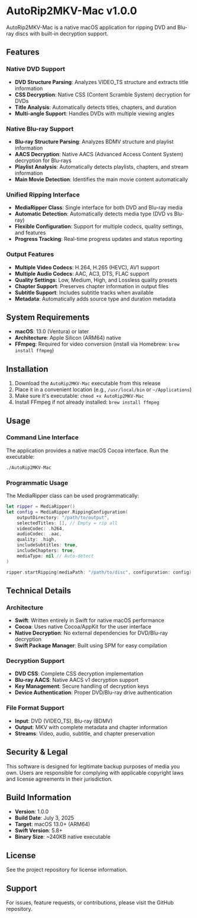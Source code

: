 AutoRip2MKV-Mac v1.0.0
=====================

AutoRip2MKV-Mac is a native macOS application for ripping DVD and Blu-ray discs with built-in decryption support.

## Features

### Native DVD Support
- **DVD Structure Parsing**: Analyzes VIDEO_TS structure and extracts title information
- **CSS Decryption**: Native CSS (Content Scramble System) decryption for DVDs
- **Title Analysis**: Automatically detects titles, chapters, and duration
- **Multi-angle Support**: Handles DVDs with multiple viewing angles

### Native Blu-ray Support  
- **Blu-ray Structure Parsing**: Analyzes BDMV structure and playlist information
- **AACS Decryption**: Native AACS (Advanced Access Content System) decryption for Blu-rays
- **Playlist Analysis**: Automatically detects playlists, chapters, and stream information
- **Main Movie Detection**: Identifies the main movie content automatically

### Unified Ripping Interface
- **MediaRipper Class**: Single interface for both DVD and Blu-ray media
- **Automatic Detection**: Automatically detects media type (DVD vs Blu-ray)
- **Flexible Configuration**: Support for multiple codecs, quality settings, and features
- **Progress Tracking**: Real-time progress updates and status reporting

### Output Features
- **Multiple Video Codecs**: H.264, H.265 (HEVC), AV1 support
- **Multiple Audio Codecs**: AAC, AC3, DTS, FLAC support
- **Quality Settings**: Low, Medium, High, and Lossless quality presets
- **Chapter Support**: Preserves chapter information in output files
- **Subtitle Support**: Includes subtitle tracks when available
- **Metadata**: Automatically adds source type and duration metadata

## System Requirements

- **macOS**: 13.0 (Ventura) or later
- **Architecture**: Apple Silicon (ARM64) native
- **FFmpeg**: Required for video conversion (install via Homebrew: `brew install ffmpeg`)

## Installation

1. Download the `AutoRip2MKV-Mac` executable from this release
2. Place it in a convenient location (e.g., `/usr/local/bin` or `~/Applications`)
3. Make sure it's executable: `chmod +x AutoRip2MKV-Mac`
4. Install FFmpeg if not already installed: `brew install ffmpeg`

## Usage

### Command Line Interface
The application provides a native macOS Cocoa interface. Run the executable:

```bash
./AutoRip2MKV-Mac
```

### Programmatic Usage
The MediaRipper class can be used programmatically:

```swift
let ripper = MediaRipper()
let config = MediaRipper.RippingConfiguration(
    outputDirectory: "/path/to/output",
    selectedTitles: [], // Empty = rip all
    videoCodec: .h264,
    audioCodec: .aac,
    quality: .high,
    includeSubtitles: true,
    includeChapters: true,
    mediaType: nil // Auto-detect
)

ripper.startRipping(mediaPath: "/path/to/disc", configuration: config)
```

## Technical Details

### Architecture
- **Swift**: Written entirely in Swift for native macOS performance
- **Cocoa**: Uses native Cocoa/AppKit for the user interface
- **Native Decryption**: No external dependencies for DVD/Blu-ray decryption
- **Swift Package Manager**: Built using SPM for easy compilation

### Decryption Support
- **DVD CSS**: Complete CSS decryption implementation
- **Blu-ray AACS**: Native AACS v1 decryption support
- **Key Management**: Secure handling of decryption keys
- **Device Authentication**: Proper DVD/Blu-ray drive authentication

### File Format Support
- **Input**: DVD (VIDEO_TS), Blu-ray (BDMV)
- **Output**: MKV with complete metadata and chapter information
- **Streams**: Video, audio, subtitle, and chapter preservation

## Security & Legal

This software is designed for legitimate backup purposes of media you own. Users are responsible for complying with applicable copyright laws and license agreements in their jurisdiction.

## Build Information

- **Version**: 1.0.0
- **Build Date**: July 3, 2025
- **Target**: macOS 13.0+ (ARM64)
- **Swift Version**: 5.8+
- **Binary Size**: ~240KB native executable

## License

See the project repository for license information.

## Support

For issues, feature requests, or contributions, please visit the GitHub repository.
